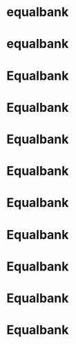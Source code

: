 # equalbank
# equalbank
# Equalbank
# Equalbank
# Equalbank
# Equalbank
# Equalbank
# Equalbank
# Equalbank
# Equalbank
# Equalbank
